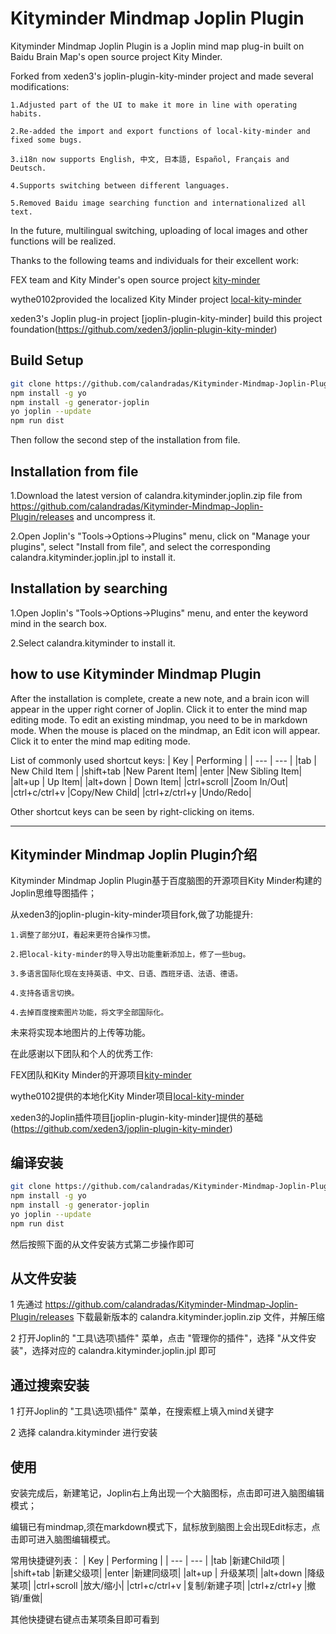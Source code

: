 # Kityminder Mindmap Joplin Plugin

Kityminder Mindmap Joplin Plugin is a Joplin mind map plug-in built on Baidu Brain Map's open source project Kity Minder.

Forked from xeden3's joplin-plugin-kity-minder project and made several modifications:

    1.Adjusted part of the UI to make it more in line with operating habits.

    2.Re-added the import and export functions of local-kity-minder and fixed some bugs.

    3.i18n now supports English, 中文, 日本語, Español, Français and Deutsch. 
    
    4.Supports switching between different languages.

    5.Removed Baidu image searching function and internationalized all text. 

In the future, multilingual switching, uploading of local images and other functions will be realized.

Thanks to the following teams and individuals for their excellent work:

FEX team and Kity Minder's open source project [kity-minder](https://github.com/fex-team/kityminder-editor.git)

wythe0102provided the localized Kity Minder project [local-kity-minder](https://github.com/wythe0102/local-kity-minder)

xeden3's Joplin plug-in project [joplin-plugin-kity-minder] build this project foundation(https://github.com/xeden3/joplin-plugin-kity-minder)

## Build Setup

```bash
git clone https://github.com/calandradas/Kityminder-Mindmap-Joplin-Plugin.git
npm install -g yo
npm install -g generator-joplin
yo joplin --update
npm run dist
```

Then follow the second step of the installation from file.

## Installation from file

1.Download the latest version of calandra.kityminder.joplin.zip file from https://github.com/calandradas/Kityminder-Mindmap-Joplin-Plugin/releases and uncompress it.

2.Open Joplin's "Tools->Options->Plugins" menu, click on "Manage your plugins", select "Install from file", and select the corresponding calandra.kityminder.joplin.jpl to install it.

## Installation by searching

1.Open Joplin's "Tools->Options->Plugins" menu, and enter the keyword mind in the search box.

2.Select calandra.kityminder to install it.

## how to use Kityminder Mindmap Plugin

After the installation is complete, create a new note, and a brain icon will appear in the upper right corner of Joplin. Click it to enter the mind map editing mode. To edit an existing mindmap, you need to be in markdown mode. When the mouse is placed on the mindmap, an Edit icon will appear. Click it to enter the mind map editing mode.

List of commonly used shortcut keys:
|   Key  |  Performing   |
| --- | --- |
|tab  | New Child Item  |
|shift+tab |New Parent Item|
|enter |New Sibling Item|
|alt+up  | Up Item|
|alt+down  | Down Item|
|ctrl+scroll |Zoom In/Out|
|ctrl+c/ctrl+v |Copy/New Child|
|ctrl+z/ctrl+y |Undo/Redo|

Other shortcut keys can be seen by right-clicking on items.

----

## Kityminder Mindmap Joplin Plugin介绍

Kityminder Mindmap Joplin Plugin基于百度脑图的开源项目Kity Minder构建的Joplin思维导图插件；

从xeden3的joplin-plugin-kity-minder项目fork,做了功能提升:

    1.调整了部分UI，看起来更符合操作习惯。

    2.把local-kity-minder的导入导出功能重新添加上，修了一些bug。

    3.多语言国际化现在支持英语、中文、日语、西班牙语、法语、德语。
    
    4.支持各语言切换。

    4.去掉百度搜索图片功能，将文字全部国际化。

未来将实现本地图片的上传等功能。

在此感谢以下团队和个人的优秀工作:

FEX团队和Kity Minder的开源项目[kity-minder](https://github.com/fex-team/kityminder-editor.git)

wythe0102提供的本地化Kity Minder项目[local-kity-minder](https://github.com/wythe0102/local-kity-minder)

xeden3的Joplin插件项目[joplin-plugin-kity-minder]提供的基础(https://github.com/xeden3/joplin-plugin-kity-minder)


## 编译安装

```bash
git clone https://github.com/calandradas/Kityminder-Mindmap-Joplin-Plugin.git
npm install -g yo
npm install -g generator-joplin
yo joplin --update
npm run dist
```

然后按照下面的从文件安装方式第二步操作即可

## 从文件安装

1 先通过 https://github.com/calandradas/Kityminder-Mindmap-Joplin-Plugin/releases 下载最新版本的 calandra.kityminder.joplin.zip 文件，并解压缩

2 打开Joplin的 "工具\选项\插件" 菜单，点击 "管理你的插件"，选择 "从文件安装"，选择对应的 calandra.kityminder.joplin.jpl 即可

## 通过搜索安装

1 打开Joplin的 "工具\选项\插件" 菜单，在搜索框上填入mind关键字

2 选择 calandra.kityminder 进行安装

## 使用

安装完成后，新建笔记，Joplin右上角出现一个大脑图标，点击即可进入脑图编辑模式；

编辑已有mindmap,须在markdown模式下，鼠标放到脑图上会出现Edit标志，点击即可进入脑图编辑模式。

常用快捷键列表：
|   Key  |  Performing   |
| --- | --- |
|tab  |新建Child项  |
|shift+tab |新建父级项|
|enter |新建同级项|
|alt+up  | 升级某项|
|alt+down  |降级某项|
|ctrl+scroll |放大/缩小|
|ctrl+c/ctrl+v |复制/新建子项|
|ctrl+z/ctrl+y |撤销/重做|

其他快捷键右键点击某项条目即可看到
